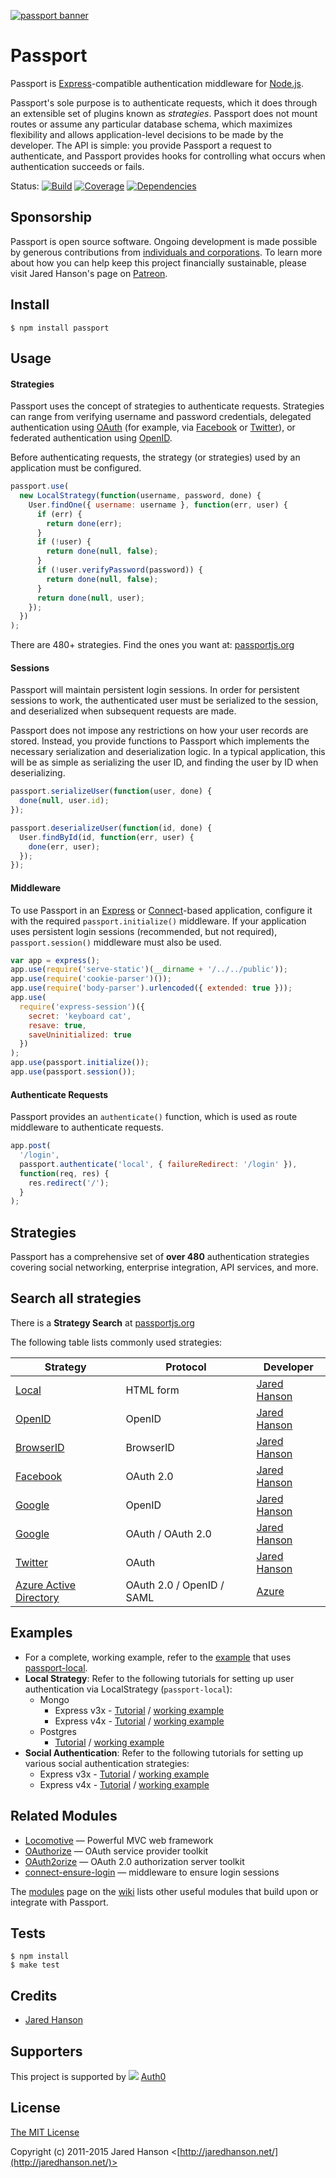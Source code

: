 [![passport banner](http://cdn.auth0.com/img/passport-banner-github.png)](http://passportjs.org)

# Passport

Passport is [Express](http://expressjs.com/)-compatible authentication
middleware for [Node.js](http://nodejs.org/).

Passport's sole purpose is to authenticate requests, which it does through an
extensible set of plugins known as _strategies_. Passport does not mount
routes or assume any particular database schema, which maximizes flexibility and
allows application-level decisions to be made by the developer. The API is
simple: you provide Passport a request to authenticate, and Passport provides
hooks for controlling what occurs when authentication succeeds or fails.

Status:
[![Build](https://travis-ci.org/jaredhanson/passport.svg?branch=master)](https://travis-ci.org/jaredhanson/passport)
[![Coverage](https://coveralls.io/repos/jaredhanson/passport/badge.svg?branch=master)](https://coveralls.io/r/jaredhanson/passport)
[![Dependencies](https://david-dm.org/jaredhanson/passport.svg)](https://david-dm.org/jaredhanson/passport)

## Sponsorship

Passport is open source software. Ongoing development is made possible by
generous contributions from [individuals and corporations](https://github.com/jaredhanson/passport/blob/master/SPONSORS.md).
To learn more about how you can help keep this project financially sustainable,
please visit Jared Hanson's page on [Patreon](https://www.patreon.com/jaredhanson).

## Install

```
$ npm install passport
```

## Usage

#### Strategies

Passport uses the concept of strategies to authenticate requests. Strategies
can range from verifying username and password credentials, delegated
authentication using [OAuth](http://oauth.net/) (for example, via [Facebook](http://www.facebook.com/)
or [Twitter](http://twitter.com/)), or federated authentication using [OpenID](http://openid.net/).

Before authenticating requests, the strategy (or strategies) used by an
application must be configured.

```javascript
passport.use(
  new LocalStrategy(function(username, password, done) {
    User.findOne({ username: username }, function(err, user) {
      if (err) {
        return done(err);
      }
      if (!user) {
        return done(null, false);
      }
      if (!user.verifyPassword(password)) {
        return done(null, false);
      }
      return done(null, user);
    });
  })
);
```

There are 480+ strategies. Find the ones you want at: [passportjs.org](http://passportjs.org)

#### Sessions

Passport will maintain persistent login sessions. In order for persistent
sessions to work, the authenticated user must be serialized to the session, and
deserialized when subsequent requests are made.

Passport does not impose any restrictions on how your user records are stored.
Instead, you provide functions to Passport which implements the necessary
serialization and deserialization logic. In a typical application, this will be
as simple as serializing the user ID, and finding the user by ID when
deserializing.

```javascript
passport.serializeUser(function(user, done) {
  done(null, user.id);
});

passport.deserializeUser(function(id, done) {
  User.findById(id, function(err, user) {
    done(err, user);
  });
});
```

#### Middleware

To use Passport in an [Express](http://expressjs.com/) or
[Connect](http://senchalabs.github.com/connect/)-based application, configure it
with the required `passport.initialize()` middleware. If your application uses
persistent login sessions (recommended, but not required), `passport.session()`
middleware must also be used.

```javascript
var app = express();
app.use(require('serve-static')(__dirname + '/../../public'));
app.use(require('cookie-parser')());
app.use(require('body-parser').urlencoded({ extended: true }));
app.use(
  require('express-session')({
    secret: 'keyboard cat',
    resave: true,
    saveUninitialized: true
  })
);
app.use(passport.initialize());
app.use(passport.session());
```

#### Authenticate Requests

Passport provides an `authenticate()` function, which is used as route
middleware to authenticate requests.

```javascript
app.post(
  '/login',
  passport.authenticate('local', { failureRedirect: '/login' }),
  function(req, res) {
    res.redirect('/');
  }
);
```

## Strategies

Passport has a comprehensive set of **over 480** authentication strategies
covering social networking, enterprise integration, API services, and more.

## Search all strategies

There is a **Strategy Search** at [passportjs.org](http://passportjs.org)

The following table lists commonly used strategies:

| Strategy                                                               | Protocol                  | Developer                                      |
| ---------------------------------------------------------------------- | ------------------------- | ---------------------------------------------- |
| [Local](https://github.com/jaredhanson/passport-local)                 | HTML form                 | [Jared Hanson](https://github.com/jaredhanson) |
| [OpenID](https://github.com/jaredhanson/passport-openid)               | OpenID                    | [Jared Hanson](https://github.com/jaredhanson) |
| [BrowserID](https://github.com/jaredhanson/passport-browserid)         | BrowserID                 | [Jared Hanson](https://github.com/jaredhanson) |
| [Facebook](https://github.com/jaredhanson/passport-facebook)           | OAuth 2.0                 | [Jared Hanson](https://github.com/jaredhanson) |
| [Google](https://github.com/jaredhanson/passport-google)               | OpenID                    | [Jared Hanson](https://github.com/jaredhanson) |
| [Google](https://github.com/jaredhanson/passport-google-oauth)         | OAuth / OAuth 2.0         | [Jared Hanson](https://github.com/jaredhanson) |
| [Twitter](https://github.com/jaredhanson/passport-twitter)             | OAuth                     | [Jared Hanson](https://github.com/jaredhanson) |
| [Azure Active Directory](https://github.com/AzureAD/passport-azure-ad) | OAuth 2.0 / OpenID / SAML | [Azure](https://github.com/azuread)            |

## Examples

- For a complete, working example, refer to the [example](https://github.com/passport/express-4.x-local-example)
  that uses [passport-local](https://github.com/jaredhanson/passport-local).
- **Local Strategy**: Refer to the following tutorials for setting up user authentication via LocalStrategy (`passport-local`):
  - Mongo
    - Express v3x - [Tutorial](http://mherman.org/blog/2016/09/25/node-passport-and-postgres/#.V-govpMrJE5) / [working example](https://github.com/mjhea0/passport-local-knex)
    - Express v4x - [Tutorial](http://mherman.org/blog/2015/01/31/local-authentication-with-passport-and-express-4/) / [working example](https://github.com/mjhea0/passport-local-express4)
  - Postgres
    - [Tutorial](http://mherman.org/blog/2015/01/31/local-authentication-with-passport-and-express-4/) / [working example](https://github.com/mjhea0/passport-local-express4)
- **Social Authentication**: Refer to the following tutorials for setting up various social authentication strategies:
  - Express v3x - [Tutorial](http://mherman.org/blog/2013/11/10/social-authentication-with-passport-dot-js/) / [working example](https://github.com/mjhea0/passport-examples)
  - Express v4x - [Tutorial](http://mherman.org/blog/2015/09/26/social-authentication-in-node-dot-js-with-passport) / [working example](https://github.com/mjhea0/passport-social-auth)

## Related Modules

- [Locomotive](https://github.com/jaredhanson/locomotive) — Powerful MVC web framework
- [OAuthorize](https://github.com/jaredhanson/oauthorize) — OAuth service provider toolkit
- [OAuth2orize](https://github.com/jaredhanson/oauth2orize) — OAuth 2.0 authorization server toolkit
- [connect-ensure-login](https://github.com/jaredhanson/connect-ensure-login) — middleware to ensure login sessions

The [modules](https://github.com/jaredhanson/passport/wiki/Modules) page on the
[wiki](https://github.com/jaredhanson/passport/wiki) lists other useful modules
that build upon or integrate with Passport.

## Tests

```
$ npm install
$ make test
```

## Credits

- [Jared Hanson](http://github.com/jaredhanson)

## Supporters

This project is supported by ![](http://passportjs.org/images/supported_logo.svg) [Auth0](https://auth0.com)

## License

[The MIT License](http://opensource.org/licenses/MIT)

Copyright (c) 2011-2015 Jared Hanson <[http://jaredhanson.net/](http://jaredhanson.net/)>
